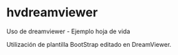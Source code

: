 # hvdreamviewer
Uso de dreamviewer - Ejemplo hoja de vida

Utilización de plantilla BootStrap editado en DreamViewer.
